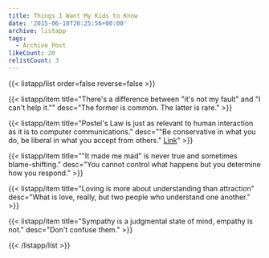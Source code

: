 ```yaml
---
title: Things I Want My Kids to Know
date: '2015-06-10T20:25:56+00:00'
archive: listapp
tags: 
  - Archive Post
likeCount: 20
relistCount: 3
---
```



{{< listapp/list order=false reverse=false >}}

   {{< listapp/item title="There's a difference between \"it's not my fault\" and \"I can't help it.\""
      desc="The former is common. The latter is rare." >}}

   {{< listapp/item title="Postel's Law is just as relevant to human interaction as it is to computer communications."
      desc="\"Be conservative in what you do, be liberal in what you accept from others.\" [Link](http://bit.ly/1QDQXfI)" >}}

   {{< listapp/item title="\"It made me mad\" is never true and sometimes blame-shifting."
      desc="You cannot control what happens but you determine how you respond." >}}

   {{< listapp/item title="Loving is more about understanding than attraction"
      desc="What is love, really, but two people who understand one another." >}}

   {{< listapp/item title="Sympathy is a judgmental state of mind, empathy is not."
      desc="Don't confuse them." >}}

{{< /listapp/list >}}
